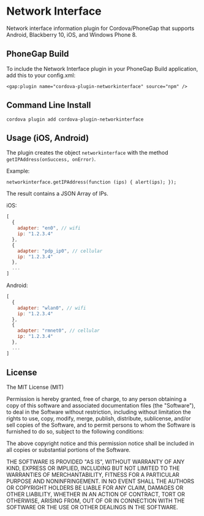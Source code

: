 Network Interface
=================

Network interface information plugin for Cordova/PhoneGap that supports Android, Blackberry 10, iOS, and Windows Phone 8.

## PhoneGap Build

To include the Network Interface plugin in your PhoneGap Build application, add this to your config.xml:

    <gap:plugin name="cordova-plugin-networkinterface" source="npm" />

## Command Line Install

    cordova plugin add cordova-plugin-networkinterface

## Usage (iOS, Android)

The plugin creates the object `networkinterface` with the method `getIPAddress(onSuccess, onError)`.

Example:

	networkinterface.getIPAddress(function (ips) { alert(ips); });

The result contains a JSON Array of IPs.

iOS:

```js
[
  {
    adapter: "en0", // wifi
    ip: "1.2.3.4"
  },
  {
    adapter: "pdp_ip0", // cellular
    ip: "1.2.3.4"
  },
  ...
]
```

Android:

```js
[
  {
    adapter: "wlan0", // wifi
    ip: "1.2.3.4"
  },
  {
    adapter: "rmnet0", // cellular
    ip: "1.2.3.4"
  },
  ...
]
```

## License

The MIT License (MIT)

Permission is hereby granted, free of charge, to any person obtaining a copy
of this software and associated documentation files (the "Software"), to deal
in the Software without restriction, including without limitation the rights
to use, copy, modify, merge, publish, distribute, sublicense, and/or sell
copies of the Software, and to permit persons to whom the Software is
furnished to do so, subject to the following conditions:

The above copyright notice and this permission notice shall be included in
all copies or substantial portions of the Software.

THE SOFTWARE IS PROVIDED "AS IS", WITHOUT WARRANTY OF ANY KIND, EXPRESS OR
IMPLIED, INCLUDING BUT NOT LIMITED TO THE WARRANTIES OF MERCHANTABILITY,
FITNESS FOR A PARTICULAR PURPOSE AND NONINFRINGEMENT. IN NO EVENT SHALL THE
AUTHORS OR COPYRIGHT HOLDERS BE LIABLE FOR ANY CLAIM, DAMAGES OR OTHER
LIABILITY, WHETHER IN AN ACTION OF CONTRACT, TORT OR OTHERWISE, ARISING FROM,
OUT OF OR IN CONNECTION WITH THE SOFTWARE OR THE USE OR OTHER DEALINGS IN
THE SOFTWARE.
